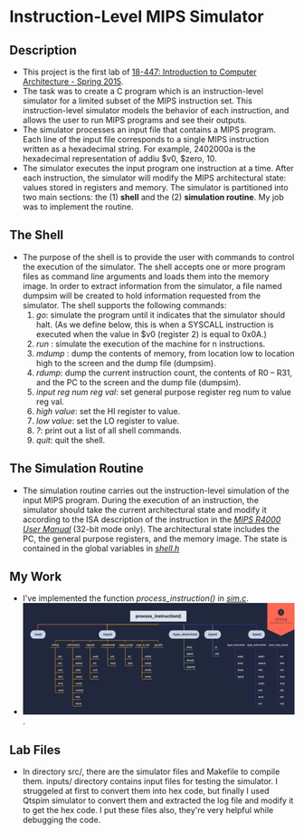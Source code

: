 # Instruction-Level MIPS Simulator

## Description
- This project is the first lab of [18-447: Introduction to Computer Architecture - Spring 2015](https://course.ece.cmu.edu/~ece447/s15/doku.php?id=start).
- The task was to create a C program which is an instruction-level simulator for a limited subset of the MIPS instruction set. This instruction-level simulator models the behavior of each instruction, and allows the user to run MIPS programs and see their outputs.
- The simulator processes an input file that contains a MIPS program. Each line of the input file corresponds to a single MIPS instruction written as a hexadecimal string. For example, 2402000a is the hexadecimal representation of addiu $v0, $zero, 10.
- The simulator executes the input program one instruction at a time. After each instruction, the simulator will modify the MIPS architectural state: values stored in registers and memory. The simulator is partitioned into two main sections: the (1) **shell** and the (2) **simulation routine**. My job was to implement the routine.

## The Shell
- The purpose of the shell is to provide the user with commands to control the execution of the simulator. The shell accepts one or more program files as command line arguments and loads them into the memory image. In order to extract information from the simulator, a file named dumpsim will be created to hold information requested from the simulator. The shell supports the following commands:
  1. *go*: simulate the program until it indicates that the simulator should halt. (As we define below, this is when a SYSCALL instruction is executed when the value in $v0 (register 2) is equal to 0x0A.)
  2. *run <n>*: simulate the execution of the machine for n instructions.
  3. *mdump <low> <high>*: dump the contents of memory, from location low to location high to the screen and the dump file (dumpsim).
  4. *rdump*: dump the current instruction count, the contents of R0 – R31, and the PC to the screen and the dump file (dumpsim).
  5. *input reg num reg val*: set general purpose register reg num to value reg val.
  6. *high value*: set the HI register to value.
  7. *low value*: set the LO register to value.
  8. *?*: print out a list of all shell commands.
  9. *quit*: quit the shell.

## The Simulation Routine
- The simulation routine carries out the instruction-level simulation of the input MIPS program. During the execution of an instruction, the simulator should take the current architectural state and modify it according to the ISA description of the instruction in the [*MIPS R4000 User Manual*](https://github.com/Alighorab/instruction-level-MIPS-simulator/blob/main/MIPSISA.pdf) (32-bit mode only). The architectural state includes the PC, the general purpose registers, and the memory image. The state is contained in the global variables in [*shell.h*](https://github.com/Alighorab/instruction-level-MIPS-simulator/blob/main/src/shell.h)

## My Work
- I've implemented the function *process_instruction()* in [*sim.c*](https://github.com/Alighorab/instruction-level-MIPS-simulator/blob/main/src/sim.c).
- ![**Simulator design**](https://github.com/Alighorab/instruction-level-MIPS-simulator/blob/main/MIPS%20simulator.png).

## Lab Files
- In directory src/, there are the simulator files and Makefile to compile them. inputs/ directory contains input files for testing the simulator. I struggeled at first to convert them into hex code, but finally I used Qtspim simulator to convert them and extracted the log file and modify it to get the hex code. I put these files also, they're very helpful while debugging the code.
